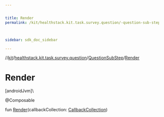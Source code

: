 ```yaml
---


title: Render
permalink: /kit/healthstack.kit.task.survey.question/-question-sub-step/-render.html



sidebar: sdk_doc_sidebar

---
```



//[kit](/kit.html)/[healthstack.kit.task.survey.question](../index.html)/[QuestionSubStep](index.html)/[Render](-render.html)



# Render



[androidJvm]\




@Composable



fun [Render](-render.html)(callbackCollection: [CallbackCollection](../../healthstack.kit.task.base/-callback-collection/index.html))






